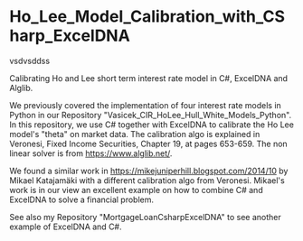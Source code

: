 # Ho_Lee_Model_Calibration_with_CSharp_ExcelDNA
vsdvsddss

Calibrating Ho and Lee short term interest rate model in C#, ExcelDNA and Alglib.

We previously covered the implementation of four interest rate models in Python in our Repository "Vasicek_CIR_HoLee_Hull_White_Models_Python".
In this repository, we use C# together with ExcelDNA to calibrate the Ho Lee model's "theta" on market data. The calibration algo is explained in Veronesi, Fixed Income Securities, Chapter 19, at pages 653-659. The non linear solver is from https://www.alglib.net/.

We found a similar work in https://mikejuniperhill.blogspot.com/2014/10 by Mikael Katajamäki with a different calibration algo from Veronesi. Mikael's work is in our view an excellent example on how to combine C# and ExcelDNA to solve a financial problem.

See also my Repository "MortgageLoanCsharpExcelDNA" to see another example of ExcelDNA and C#.
